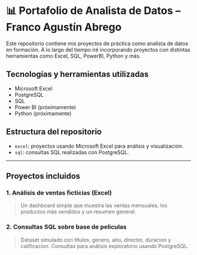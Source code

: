 # 📊 Portafolio de Analista de Datos – Franco Agustín Abrego

Este repositorio contiene mis proyectos de práctica como analista de datos en formación. A lo largo del tiempo iré incorporando proyectos con distintas herramientas como Excel, SQL, PowerBI, Python y más.

## Tecnologías y herramientas utilizadas

- Microsoft Excel
- PostgreSQL
- SQL
- Power BI (próximamente)
- Python (próximamente)

## Estructura del repositorio

- `excel`: proyectos usando Microsoft Excel para análisis y visualización.
- `sql`: consultas SQL realizadas con PostgreSQL.

---

## Proyectos incluidos

### 1. Análisis de ventas ficticias (Excel)

> Un dashboard simple que muestra las ventas mensuales, los productos más vendidos y un resumen general.

### 2. Consultas SQL sobre base de peliculas

> Dataset simulado con títulos, genero, año, director, duracion y calificacion. Consultas para análisis exploratorio usando PostgreSQL.
